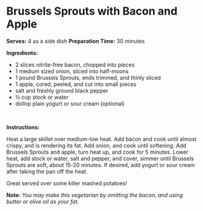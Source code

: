 Brussels Sprouts with Bacon and Apple
=====================================

**Serves:** 4 as a side dish
 **Preparation Time:** 30 minutes

**Ingredients:**

-   2 slices nitrite-free bacon, chopped into pieces
-   1 medium sized onion, sliced into half-moons
-   1 pound Brussels Sprouts, ends trimmed, and thinly sliced
-   1 apple, cored, peeled, and cut into small pieces
-   salt and freshly ground black pepper
-   ½ cup stock or water
-   dollop plain yogurt or sour cream (optional)

 

**Instructions:**

Heat a large skillet over medium-low heat. Add bacon and cook until almost crispy, and is rendering its fat. Add onion, and cook until softening. Add Brussels Sprouts and apple, turn heat up, and cook for 5 minutes. Lower heat, add stock or water, salt and pepper, and cover, simmer until Brussels Sprouts are soft, about 15-20 minutes. If desired, add yogurt or sour cream after taking the pan off the heat.

Great served over some killer mashed potatoes!

**Note:** *You may make this vegetarian by omitting the bacon, and using butter or olive oil as your fat.*
